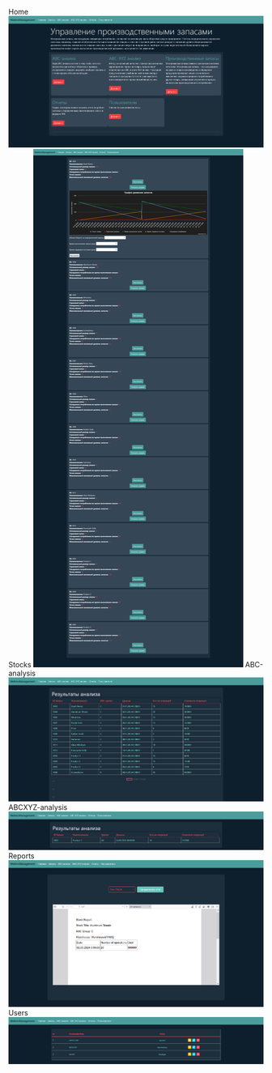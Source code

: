 Home
![](https://github.com/83id2sw/aspnet-mvc-WebInvManagement/blob/master/Images/Home.png)
Stocks
![](https://github.com/83id2sw/aspnet-mvc-WebInvManagement/blob/master/Images/Stocks.png)
ABC-analysis
![](https://github.com/83id2sw/aspnet-mvc-WebInvManagement/blob/master/Images/ABC.png)
ABCXYZ-analysis
![](https://github.com/83id2sw/aspnet-mvc-WebInvManagement/blob/master/Images/ABCXYZ.png)
Reports
![](https://github.com/83id2sw/aspnet-mvc-WebInvManagement/blob/master/Images/Report.png)
Users
![](https://github.com/83id2sw/aspnet-mvc-WebInvManagement/blob/master/Images/User.png)

